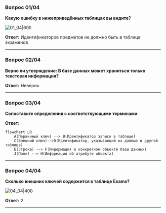 ### Вопрос 01/04

**Какую ошибку в нижеприведённых таблицах вы видите?**


![01_04|600](01_04.png)

**Ответ:**
Идентификаторов предметов не должно быть в таблице экзаменов

-----------------------------------------------------------------

### Вопрос 02/04

**Верно ли утверждение: В базе данных может храниться только текстовая информация?**

**Ответ:**
Неверно

________________________________________________________________________

### Вопрос 03/04

**Сопоставьте определения с соответствующими терминами**

**Ответ:**
```mermaid
flowchart LR
	A(Первичный ключ) --> B(Идентификатор записи в таблице)
	C(Внешний ключ)-->D(Идентификатор, указывающий на данные в другой таблице)
	E(Строка) --> F(Информация о конкретном объекте базы данных)
	J(Поле) --> H(Информация об атрибуте объекта)
```

_________________________________________________________________________________
### Вопрос 04/04

**Сколько внешних ключей содержится в таблице Exams?**


![04_04|400](04_04.png)

**Ответ:**
2
____________________________________________________________________________
